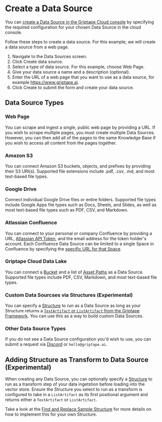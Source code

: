 # Create a Data Source

You can [create a Data Source in the Griptape Cloud console](https://cloud.griptape.ai/data-sources/create) by specifying the required configuration for your chosen Data Source in the cloud console.

Follow these steps to create a data source. For this example, we will create a data source from a web page.

1. Navigate to the Data Sources screen.
1. Click Create data source.
1. Select a type of data source. For this example, choose Web Page.
1. Give your data source a name and a description (optional).
1. Enter the URL of a web page that you want to use as a data source, for example https://www.griptape.ai.
1. Click Create to submit the form and create your data source.

## Data Source Types

### Web Page

You can scrape and ingest a single, public web page by providing a URL. If you wish to scrape multiple pages, you must create multiple Data Sources. However, you can then add all of the pages to the same Knowledge Base if you wish to access all content from the pages together.

### Amazon S3

You can connect Amazon S3 buckets, objects, and prefixes by providing their S3 URI(s). Supported file extensions include .pdf, .csv, .md, and most text-based file types.

### Google Drive

Connect individual Google Drive files or entire folders. Supported file types include Google Apps file types such as Docs, Sheets, and Slides, as well as most text-based file types such as PDF, CSV, and Markdown.

### Atlassian Confluence

You can connect to your personal or company Confluence by providing a URL, [Atlassian API Token](https://id.atlassian.com/manage-profile/security/api-tokens), and the email address for the token holder's account. Each Confluence Data Source can be limited to a single Space in Confluence by specifying the [specific URL for that Space](https://support.atlassian.com/confluence-cloud/docs/use-spaces-to-organize-your-work/).

### Griptape Cloud Data Lake

You can connect a [Bucket](../data-lakes/data-lakes.md#buckets) and a list of [Asset Paths](../data-lakes/data-lakes.md#asset-paths) as a Data Source. Supported file types include PDF, CSV, Markdown, and most text-based file types.

### Custom Data Sourcses via Structures (Experimental)

You can specify a [Structure](../structures/create-structure.md) to run as a Data Source as long as your Structure returns a [`TextArtifact` or `ListArtifact` from the Griptape Framework](../../griptape-framework/data/artifacts.md). You can use this as a way to build custom Data Sources.

### Other Data Source Types

If you do not see a Data Source configuration you'd wish to use, you can submit a request via [Discord](https://discord.gg/gnWRz88eym) or `hello@griptape.ai`.

## Adding Structure as Transform to Data Source (Experimental)

When creating any Data Source, you can optionally specify a [Structure](../structures/create-structure.md) to run as a transform step of your data ingetstion before loading into the vector store. Ensure the Structure you select to run as a transform is configured to take in a `ListArtifact` as its first positional argument and returns either a `TextArtifact` or `ListArtifact`.

Take a look at the [Find and Replace Sample Structure](https://github.com/griptape-ai/griptape-sample-structures/tree/main/griptape-find-replace-transform) for more details on how to implement this for your own Structure.
